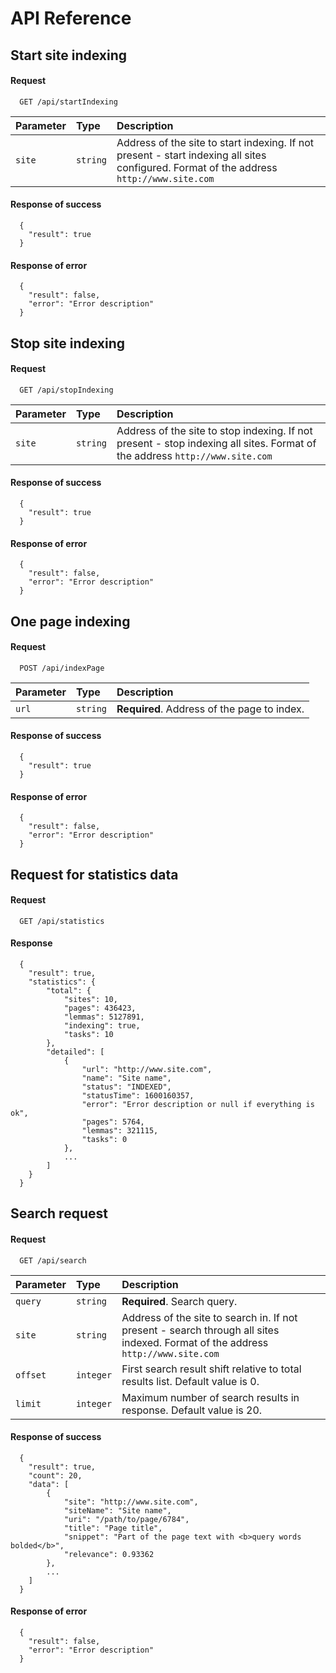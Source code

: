 # API Reference

## Start site indexing

#### Request

```http
  GET /api/startIndexing
```

| Parameter | Type     | Description                                                                                                                              |
|:----------|:---------|:-----------------------------------------------------------------------------------------------------------------------------------------|
| `site`    | `string` | Address of the site to start indexing. If not present - start indexing all sites configured. Format of the address `http://www.site.com` |

#### Response of success

      {
		"result": true
      }

#### Response of error

      {
		"result": false,
		"error": "Error description"
      }

## Stop site indexing

#### Request

```http
  GET /api/stopIndexing
```

| Parameter | Type     | Description                                                                                                                 |
|:----------|:---------|:----------------------------------------------------------------------------------------------------------------------------|
| `site`    | `string` | Address of the site to stop indexing. If not present - stop indexing all sites. Format of the address `http://www.site.com` |

#### Response of success

      {
		"result": true
      }

#### Response of error

      {
		"result": false,
		"error": "Error description"
      }

## One page indexing

#### Request

```http
  POST /api/indexPage
```

| Parameter | Type     | Description                                 |
|:----------|:---------|:--------------------------------------------|
| `url`     | `string` | **Required**. Address of the page to index. |

#### Response of success

      {
		"result": true
      }

#### Response of error

      {
		"result": false,
		"error": "Error description"
      }

## Request for statistics data

#### Request

```http
  GET /api/statistics
```

#### Response

      {
		"result": true,
		"statistics": {
			"total": {
				"sites": 10,
				"pages": 436423,
				"lemmas": 5127891,
				"indexing": true,
				"tasks": 10
			},
			"detailed": [
				{
					"url": "http://www.site.com",
					"name": "Site name",
					"status": "INDEXED",
					"statusTime": 1600160357,
					"error": "Error description or null if everything is ok",
					"pages": 5764,
					"lemmas": 321115,
					"tasks": 0
				},
				...
			]
		}
      }

## Search request

#### Request

```http
  GET /api/search
```

| Parameter | Type      | Description                                                                                                                      |
|:----------|:----------|:---------------------------------------------------------------------------------------------------------------------------------|
| `query`   | `string`  | **Required**. Search query.                                                                                                      |
| `site`    | `string`  | Address of the site to search in. If not present - search through all sites indexed. Format of the address `http://www.site.com` |
| `offset`  | `integer` | First search result shift relative to total results list. Default value is 0.                                                    |
| `limit`   | `integer` | Maximum number of search results in response. Default value is 20.                                                               |

#### Response of success

      {
		"result": true,
		"count": 20,
		"data": [
			{
				"site": "http://www.site.com",
				"siteName": "Site name",
				"uri": "/path/to/page/6784",
				"title": "Page title",
				"snippet": "Part of the page text with <b>query words bolded</b>",
				"relevance": 0.93362
			},
			...
		]
      }

#### Response of error

      {
		"result": false,
		"error": "Error description"
      }